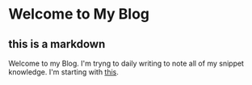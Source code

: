# Welcome to My Blog


## this is a markdown

Welcome to my Blog.
I'm tryng to daily writing to note all of my snippet knowledge.
I'm starting  with [this][1].

[1]: /blog/20200516.md